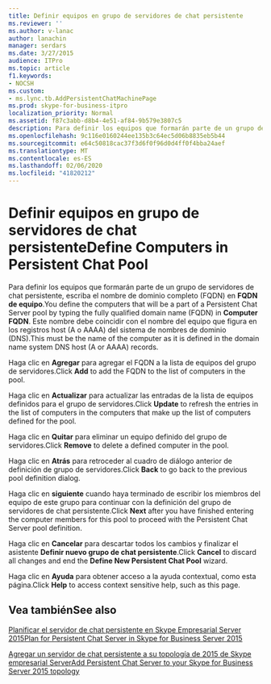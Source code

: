 ```yaml
---
title: Definir equipos en grupo de servidores de chat persistente
ms.reviewer: ''
ms.author: v-lanac
author: lanachin
manager: serdars
ms.date: 3/27/2015
audience: ITPro
ms.topic: article
f1.keywords:
- NOCSH
ms.custom:
- ms.lync.tb.AddPersistentChatMachinePage
ms.prod: skype-for-business-itpro
localization_priority: Normal
ms.assetid: f87c3abb-d8b4-4e51-af84-9b579e3807c5
description: Para definir los equipos que formarán parte de un grupo de servidores de chat persistente, escriba el nombre de dominio completo (FQDN) en FQDN de equipo. Este nombre debe coincidir con el nombre del equipo que figura en los registros host (A o AAAA) del sistema de nombres de dominio (DNS).
ms.openlocfilehash: 9c116e0160244ee135b3c64ec5d06b8835eb5b44
ms.sourcegitcommit: e64c50818cac37f3d6f0f96d0d4ff0f4bba24aef
ms.translationtype: MT
ms.contentlocale: es-ES
ms.lasthandoff: 02/06/2020
ms.locfileid: "41820212"
---
```

# <a name="define-computers-in-persistent-chat-pool"></a><span data-ttu-id="28f2c-104">Definir equipos en grupo de servidores de chat persistente</span><span class="sxs-lookup"><span data-stu-id="28f2c-104">Define Computers in Persistent Chat Pool</span></span>
 
<span data-ttu-id="28f2c-105">Para definir los equipos que formarán parte de un grupo de servidores de chat persistente, escriba el nombre de dominio completo (FQDN) en **FQDN de equipo**.</span><span class="sxs-lookup"><span data-stu-id="28f2c-105">You define the computers that will be a part of a Persistent Chat Server pool by typing the fully qualified domain name (FQDN) in **Computer FQDN**.</span></span> <span data-ttu-id="28f2c-106">Este nombre debe coincidir con el nombre del equipo que figura en los registros host (A o AAAA) del sistema de nombres de dominio (DNS).</span><span class="sxs-lookup"><span data-stu-id="28f2c-106">This must be the name of the computer as it is defined in the domain name system DNS host (A or AAAA) records.</span></span>
  
<span data-ttu-id="28f2c-107">Haga clic en **Agregar** para agregar el FQDN a la lista de equipos del grupo de servidores.</span><span class="sxs-lookup"><span data-stu-id="28f2c-107">Click **Add** to add the FQDN to the list of computers in the pool.</span></span>
  
<span data-ttu-id="28f2c-108">Haga clic en **Actualizar** para actualizar las entradas de la lista de equipos definidos para el grupo de servidores.</span><span class="sxs-lookup"><span data-stu-id="28f2c-108">Click **Update** to refresh the entries in the list of computers in the computers that make up the list of computers defined for the pool.</span></span>
  
<span data-ttu-id="28f2c-109">Haga clic en **Quitar** para eliminar un equipo definido del grupo de servidores.</span><span class="sxs-lookup"><span data-stu-id="28f2c-109">Click **Remove** to delete a defined computer in the pool.</span></span>
  
<span data-ttu-id="28f2c-110">Haga clic en **Atrás** para retroceder al cuadro de diálogo anterior de definición de grupo de servidores.</span><span class="sxs-lookup"><span data-stu-id="28f2c-110">Click **Back** to go back to the previous pool definition dialog.</span></span>
  
<span data-ttu-id="28f2c-111">Haga clic en **siguiente** cuando haya terminado de escribir los miembros del equipo de este grupo para continuar con la definición del grupo de servidores de chat persistente.</span><span class="sxs-lookup"><span data-stu-id="28f2c-111">Click **Next** after you have finished entering the computer members for this pool to proceed with the Persistent Chat Server pool definition.</span></span>
  
<span data-ttu-id="28f2c-112">Haga clic en **Cancelar** para descartar todos los cambios y finalizar el asistente **Definir nuevo grupo de chat persistente**.</span><span class="sxs-lookup"><span data-stu-id="28f2c-112">Click **Cancel** to discard all changes and end the **Define New Persistent Chat Pool** wizard.</span></span>
  
<span data-ttu-id="28f2c-113">Haga clic en **Ayuda** para obtener acceso a la ayuda contextual, como esta página.</span><span class="sxs-lookup"><span data-stu-id="28f2c-113">Click **Help** to access context sensitive help, such as this page.</span></span>
  
## <a name="see-also"></a><span data-ttu-id="28f2c-114">Vea también</span><span class="sxs-lookup"><span data-stu-id="28f2c-114">See also</span></span>

[<span data-ttu-id="28f2c-115">Planificar el servidor de chat persistente en Skype Empresarial Server 2015</span><span class="sxs-lookup"><span data-stu-id="28f2c-115">Plan for Persistent Chat Server in Skype for Business Server 2015</span></span>](../../plan-your-deployment/persistent-chat-server/persistent-chat-server.md)
  
[<span data-ttu-id="28f2c-116">Agregar un servidor de chat persistente a su topología de 2015 de Skype empresarial Server</span><span class="sxs-lookup"><span data-stu-id="28f2c-116">Add Persistent Chat Server to your Skype for Business Server 2015 topology</span></span>](../../deploy/deploy-persistent-chat-server/add-persistent-chat-server.md)
